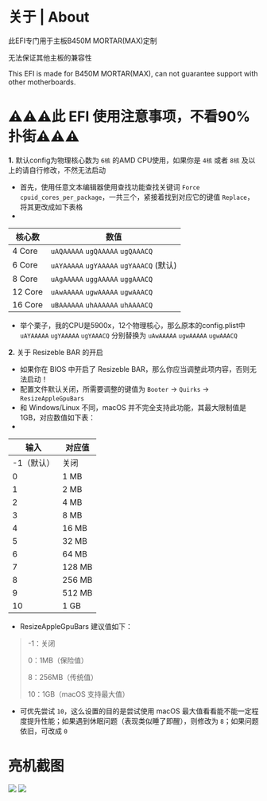 # 关于 | About
此EFI专门用于主板B450M MORTAR(MAX)定制

无法保证其他主板的兼容性

This EFI is made for B450M MORTAR(MAX), can not guarantee support with other motherboards.

# ⚠️⚠️⚠️此 EFI 使用注意事项，不看90%扑街⚠️⚠️⚠️

**1.** 默认config为物理核心数为 `6核` 的AMD CPU使用，如果你是 `4核` 或者 `8核` 及以上的请自行修改，不然无法启动
- 首先，使用任意文本编辑器使用查找功能查找关键词 `Force cpuid_cores_per_package`，一共三个，紧接着找到对应它的键值 `Replace`，将其更改成如下表格
- 
| 核心数 | 数值|
|-|-|
|   4 Core  | `uAQAAAAA` `ugQAAAAA` `ugQAAACQ` |
|   6 Core  | `uAYAAAAA` `ugYAAAAA` `ugYAAACQ` (默认)|
|   8 Core  | `uAgAAAAA` `uggAAAAA` `uggAAACQ` |
|   12 Core | `uAwAAAAA` `ugwAAAAA` `ugwAAACQ` |
|   16 Core | `uBAAAAAA` `uhAAAAAA` `uhAAAACQ` |

- 举个栗子，我的CPU是5900x，12个物理核心，那么原本的config.plist中 `uAYAAAAA` `ugYAAAAA` `ugYAAACQ` 分别替换为 `uAwAAAAA` `ugwAAAAA` `ugwAAACQ`

**2.** 关于 Resizeble BAR 的开启
- 如果你在 BIOS 中开启了 Resizeble BAR，那么你应当调整此项内容，否则无法启动！
- 配置文件默认关闭，所需要调整的键值为 `Booter` -> `Quirks` -> `ResizeAppleGpuBars`
- 和 Windows/Linux 不同，macOS 并不完全支持此功能，其最大限制值是 1GB，对应数值如下表：
- 
|输入|对应值|
|-|-|
-1（默认）|关闭
0|1 MB
1|2 MB
2|4 MB
3|8 MB
4|16 MB
5|32 MB
6|64 MB
7|128 MB
8|256 MB
9|512 MB
10|1 GB

- ResizeAppleGpuBars 建议值如下：
> -1：关闭
> 
>0：1MB（保险值）
>
>8：256MB（传统值）
>
>10：1GB（macOS 支持最大值）
- 可优先尝试 `10`，这么设置的目的是尝试使用 macOS 最大值看看能不能一定程度提升性能；如果遇到休眠问题（表现类似睡了即醒），则修改为 `8`；如果问题依旧，可改成 `0` 

# 亮机截图
![](https://github.com/TheStupidNoob/B450M-MORTAR-OpencoreEFI/blob/main/test.png)
![](https://github.com/tekteq/opencanopy-minimal-theme/blob/main/Preview.png)
